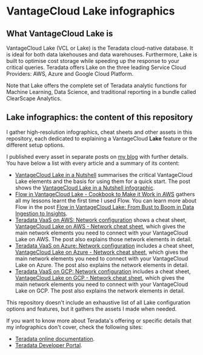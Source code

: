 # VantageCloud Lake infographics

## What VantageCloud Lake is

VantageCloud Lake (VCL or Lake) is the Teradata cloud-native database. It is ideal for both data lakehouses and data warehouses. Furthermore, Lake is built to optimise cost storage while speeding up the response to your critical queries. Teradata offers Lake on the three leading Service Cloud Providers: AWS, Azure and Google Cloud Platform.

Note that Lake offers the complete set of Teradata analytic functions for Machine Learning, Data Science, and traditional reporting in a bundle called ClearScape Analytics.

## Lake infographics: the content of this repository

I gather high-resolution infographics, cheat sheets and other assets in this repository, each dedicated to explaining a VantageCloud **Lake** feature or the different setup options.

I published every asset in separate posts on [my blog](https://celiamuriel.com/) with further details. You have below a list with every article and a summary of its content:
* [VantageCloud Lake in a Nutshell](https://celiamuriel.com/vantagecloud-lake-in-a-nutshell/) summarises the critical VantageCloud Lake elements and the basis for using them for a quick start. The post shows the [VantageCloud Lake in a Nutshell infographic](https://github.com/CeliaMuriel/VantageCloud-Lake-infographics/blob/main/VantageCloud%20Lake%20in%20a%20Nutshell.jpg).
* [Flow in VantageCloud Lake - Cookbook to Make it Work in AWS](https://github.com/CeliaMuriel/VantageCloud-Lake-infographics/blob/main/Flow%20in%20VantageCloud%20Lake%20-%20Cookbook%20to%20Make%20it%20Work%20in%20AWS.pdf) gathers all my lessons learnt the first time I used Flow. You can learn more about Flow in the post [Flow in VantageCloud Lake: From Bust to Boom in Data Ingestion to Insights](https://celiamuriel.com/flow-in-vantagecloud-lake-from-bust-to-boom-in-data-ingestion-to-insights/).
* [Teradata VaaS on AWS: Network configuration](https://celiamuriel.com/vantagecloud-lake-on-aws-network-configuration/) shows a cheat sheet, [VantageCloud Lake on AWS - Network cheat sheet](https://github.com/CeliaMuriel/VantageCloud-Lake-infographics/blob/main/VantageCloud%20Lake%20on%20AWS_Network%20cheat%20sheet.jpg), which gives the main network elements you need to connect with your VantageCloud Lake on AWS. The post also explains those network elements in detail.
* [Teradata VaaS on Azure: Network configuration](https://celiamuriel.com/vantagecloud-lake-on-azure-network-configuration/) includes a cheat sheet, [VantageCloud Lake on Azure - Network cheat sheet](https://github.com/CeliaMuriel/VantageCloud-Lake-infographics/blob/main/VantageCloud%20Lake%20on%20Azure_Network%20cheat%20sheet.jpg), which gives the main network elements you need to connect with your VantageCloud Lake on Azure. The post also explains the network elements in detail.
* [Teradata VaaS on GCP: Network configuration](https://celiamuriel.com/vantagecloud-lake-on-gcp-network-configuration/) includes a cheat sheet, [VantageCloud Lake on GCP - Network cheat sheet](https://github.com/CeliaMuriel/VantageCloud-Lake-infographics/blob/main/VantageCloud%20Lake%20on%20GCP_Network%20cheat%20sheet.jpg), which gives the main network elements you need to connect with your VantageCloud Lake on GCP. The post also explains the network elements in detail.

This repository doesn't include an exhaustive list of all Lake configuration options and features, but it gathers the assets I made when needed.

If you want to know more about Teradata's offering or specific details that my infographics don't cover, check the following sites:
* [Teradata online documentation](https://docs.teradata.com/).
* [Teradata Developer Portal](https://developers.teradata.com/).

